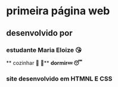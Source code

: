 # primeira página web
## desenvolvido por 
### estudante Maria Eloize :kissing_heart:
** cozinhar :cookie: :custard:**
**dormir💤 😴**
### site desenvolvido em HTMNL E CSS 
